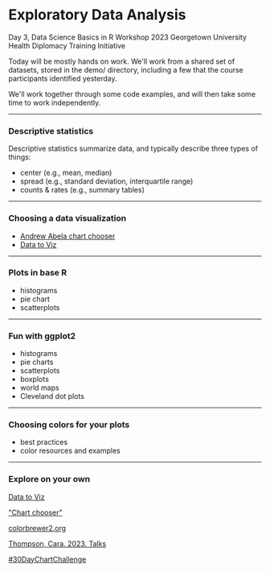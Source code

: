 Exploratory Data Analysis
================
Day 3, Data Science Basics in R Workshop
2023 Georgetown University Health Diplomacy Training Initiative

Today will be mostly hands on work. We'll work from a shared set of datasets,
stored in the demo/ directory, including a few that the course participants identified yesterday.

We'll work together through some code examples, and will then take some time to work independently.

------------------------------------------------------------------------

### Descriptive statistics

Descriptive statistics summarize data, and typically describe three types of things:
-   center (e.g., mean, median)
-   spread (e.g., standard deviation, interquartile range)
-   counts & rates (e.g., summary tables)

------------------------------------------------------------------------

### Choosing a data visualization

-   [Andrew Abela chart chooser](https://extremepresentation.typepad.com/blog/2006/09/choosing_a_good.html)
-   [Data to Viz](https://www.data-to-viz.com/)

------------------------------------------------------------------------

### Plots in base R

-   histograms
-   pie chart
-   scatterplots

------------------------------------------------------------------------

### Fun with ggplot2

-   histograms
-   pie charts
-   scatterplots
-   boxplots
-   world maps
-   Cleveland dot plots

------------------------------------------------------------------------

### Choosing colors for your plots

-   best practices
-   color resources and examples

------------------------------------------------------------------------

### Explore on your own

[Data to Viz](https://www.data-to-viz.com/)

["Chart chooser"](https://extremepresentation.typepad.com/blog/2006/09/choosing_a_good.html)

[colorbrewer2.org](https://colorbrewer2.org/)

[Thompson, Cara. 2023. Talks](https://www.cararthompson.com/talks)

[#30DayChartChallenge](https://nightingaledvs.com/the-30daychartchallenge-year-three/)

